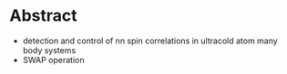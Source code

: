 # Abstract
- detection and control of nn spin correlations in ultracold atom many body systems
- SWAP operation